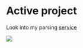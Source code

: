 # Active project

Look into my parsing [service](https://spider-cat.up.railway.app/)

<!---
<p class="aligncenter">
    <img alt="Neon" src="https://drive.google.com/uc?export=download&amp;id=1gWw5rNMNYMrpw93YHjC11Ot-lDV75yFG">
</p>
-->

![](https://komarev.com/ghpvc/?username=GeekNekoS&color=orange)
